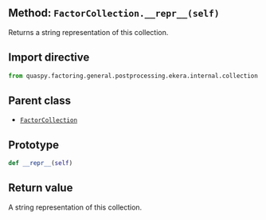 ## Method: <code>FactorCollection.\_\_repr\_\_(self)</code>
Returns a string representation of this collection.

## Import directive
```python
from quaspy.factoring.general.postprocessing.ekera.internal.collection import FactorCollection
```

## Parent class
- [<code>FactorCollection</code>](../FactorCollection.md)

## Prototype
```python
def __repr__(self)
```

## Return value
A string representation of this collection.

